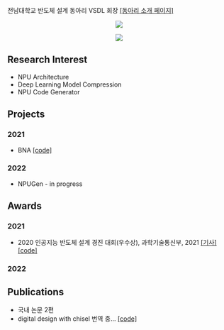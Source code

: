 전남대학교 반도체 설계 동아리 VSDL 회장 [[동아리 소개 페이지]](https://parkdongho.notion.site/4d8ca2ce08674232a81e06e6d395b5ee)

<p align="center" align="right">
  <a href="https://github.com/anuraghazra/github-readme-stats">
    <img align="center" src="https://github-readme-stats.vercel.app/api?username=parkdongho&show_icons=true&theme=radical" />
  </a>
<p/>
<p align="center" align="right">
  <a href="https://github.com/anuraghazra/github-readme-stats">
    <img align="center" src="https://github-readme-stats.vercel.app/api/top-langs/?username=parkdongho&layout=compact" />
  </a>
<p/>

## Research Interest
* NPU Architecture
* Deep Learning Model Compression
* NPU Code Generator

## Projects
### 2021
* BNA [[code]](https://github.com/ParkDongho/BNA)

### 2022
* NPUGen - in progress

## Awards
### 2021
* 2020 인공지능 반도체 설계 경진 대회(우수상), 과학기술통신부, 2021 [[기사]](https://www.msit.go.kr/bbs/view.do?sCode=user&mId=113&mPid=112&pageIndex=3&bbsSeqNo=94&nttSeqNo=3180308&searchOpt=ALL&searchTxt=) [[code]](https://github.com/ParkDongho/BNA)

### 2022

## Publications
* 국내 논문 2편
* digital design with chisel 번역 중... [[code]](https://github.com/ParkDongho/chisel-book-kr)
